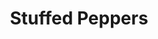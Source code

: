 ---
title: Stuffed Peppers
description:
tags: family entree draft
source: Barbara Rearden
yield: 
ingredients: 
- Enough peppers for 9x13 cut in half
- additional green peppers, chopped
- 2 cups cooked rice
- 1 onion, chopped
- 1 can tomato sauce
- ground beef
- shredded cheddar cheese
instructions: 
- Cook ground beef and drain
- Cook peppers in boiling water, drain and place in pan
- Mix all ingredients except tomato sauce in skillet
- pour tomato sauce on top
- cook in over ~25 min
- top with cheese
---